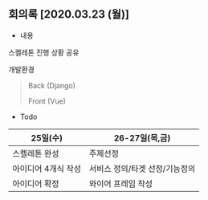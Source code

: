 ## 회의록 [2020.03.23 (월)]

- 내용

스켈레톤 진행 상황 공유

개발환경 

> Back (Django)
>
> Front (Vue)

- Todo

| 25일(수)            | 26-27일(목,금)                 |
| ------------------- | ------------------------------ |
| 스켈레톤 완성       | 주제선정                       |
| 아이디어 4개식 작성 | 서비스 정의/타겟 선정/기능정의 |
| 아이디어 확정       | 와이어 프레임 작성             |





